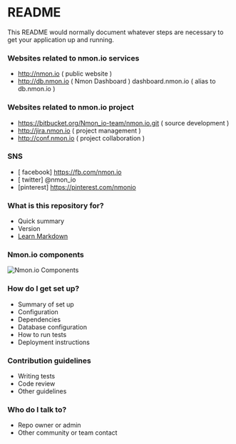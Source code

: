 # README #

This README would normally document whatever steps are necessary to get your application up and running.


### Websites related to nmon.io services ###
* http://nmon.io ( public website )
* http://db.nmon.io ( Nmon Dashboard )
         dashboard.nmon.io ( alias to db.nmon.io )

### Websites related to nmon.io project ###
* https://bitbucket.org/Nmon_io-team/nmon.io.git ( source development )
* http://jira.nmon.io ( project management )
* http://conf.nmon.io ( project collaboration )

### SNS ###
* [ facebook] https://fb.com/nmon.io
* [  twitter] @nmon_io
* [pinterest] https://pinterest.com/nmonio

### What is this repository for? ###

* Quick summary
* Version
* [Learn Markdown](https://bitbucket.org/tutorials/markdowndemo)

### Nmon.io components ###
![Nmon.io Components](http://nmon.io/images/nmon-io-components.png "Nmon.io Components")

### How do I get set up? ###

* Summary of set up
* Configuration
* Dependencies
* Database configuration
* How to run tests
* Deployment instructions

### Contribution guidelines ###

* Writing tests
* Code review
* Other guidelines

### Who do I talk to? ###

* Repo owner or admin
* Other community or team contact